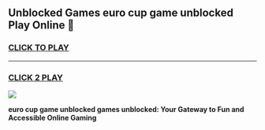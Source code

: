 
## Unblocked Games euro cup game unblocked Play Online 👋
<h3>
<a href="https://news.freeplayer.one?title=euro_cup_game_unblocked&ref=17F">CLICK TO PLAY</a></h3>
<hr>

<h3>
<a href="https://news.freeplayer.one?title=euro_cup_game_unblocked&ref=17F">CLICK 2 PLAY</a>
  
</h3>

<a href="https://news.freeplayer.one?title=euro_cup_game_unblocked&ref=17F/"><img src="https://clearcache.store/games.png"></a>


**euro cup game unblocked games unblocked: Your Gateway to Fun and Accessible Online Gaming**
